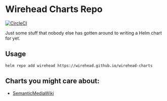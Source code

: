 # Wirehead Charts Repo

[![CircleCI](https://circleci.com/gh/wirehead/wirehead-charts.svg?style=svg)](https://circleci.com/gh/wirehead/wirehead-charts)

Just some stuff that nobody else has gotten around to writing a Helm chart for yet.

## Usage

`helm repo add wirehead https://wirehead.github.io/wirehead-charts`

## Charts you might care about:

- [SemanticMediaWiki](charts/semanticmediawiki)
